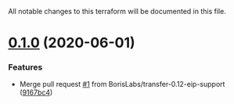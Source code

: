 All notable changes to this terraform will be documented in this file.

# [0.1.0](https://github.com/BorisLabs/terraform-aws-transfer/compare/v0.0.2...v0.1.0) (2020-06-01)


### Features

* Merge pull request [#1](https://github.com/BorisLabs/terraform-aws-transfer/issues/1) from BorisLabs/transfer-0.12-eip-support ([9167bc4](https://github.com/BorisLabs/terraform-aws-transfer/commit/9167bc4c6aaa0a626b0fcdc7484ed2e5058daeaa))
